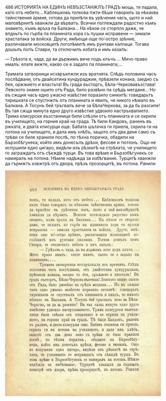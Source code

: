 ﻿486 ИСТОРИЯТА НА ЕДИНЪ НЕВЪЗСТАНЖЛЪ ГРАДЪ мощь, тя падала, като отъ небето... Каблешковъ толкова пжти бѣше говорилъ за нѣкаква тайнствения армия, готова да прилѣти въ урѣчения часъ, щото и най маловѣрнитѣ хванжли да вѣрватъ. Всички поглеждали радостно къмъ знамето, къмъ връха па Балкана... На нѣкои се сторпло даже, че впдньтъ по гърба па планината хора съ пушки исправени — зимали храсталака за войска. Други, имѣющи още по́-остро зрѣние, различавали московцитѣ поголѣмитѣ имъ рунтави калпаци. Тогава дошълъ попъ Ставри, та отключилъ избата и имъ казалъ:

— Грѣхота е, чада, да ви държимъ вече подъ клъчъ ... Мичо право ималъ: елате вижте, какво се е задало па планината;...

Тримата затворници исхвръкпжли изъ вратнята. Слѣдъ половина часъ послѣдвани, отъ двайсетина кундураджии, прѣвзели конака, заедно съ бея, оржжието и властьта! Въ града въсторгь, Бѣла-Черковавъзстава! Левското знаме ошито отъ Рада, било развѣно па срѣдъ мегданя... Но въ сжщия часъ едно ужасно извѣстие поразило синкитѣ: говедарьтъ тиришката се спустнжлъ отъ планината и явилъ, че никого нѣмало въ Балкана. А Тосунъ бей тръгвалъ вече за БѣлаЧеркова, за да бь разсипе! Въ тая сжща минута едно друго извѣстие удвоило настръхвапието. Трима клисурски възстанници били слѣзли отъ планината и се окрили въ училището, на горния край на града. Тѣ били Кандовъ, раненъ въ ржката, и двата клисурци още. Бабата шътачка ги приела, скрила ги на потона на училището, и дала имъ хлѣбъ, защото отъ два деня само съ трѣви се биле хранили послѣ, по тѣхна поричка, обадили на Бързобѣгунека, който имъ донесълъ дрѣхи, фесове и тютюнъ. Ощо не испушили едно цигаро, видѣли изъ рѣзкитѣ на стрѣхата, че училището го заграждатъ отъ сѣкждѣ турци. Въ това врѣме и Бързобѣгунекъ се намиралъ на потона. Нѣмле надѣжда за избѣгвание. Турцитѣ хванжли да гърмжтъ извжтрѣ отъ двора, прѣзъ прозорцитѣ, въ потона. Ранили

![original](images/539.jpg)

